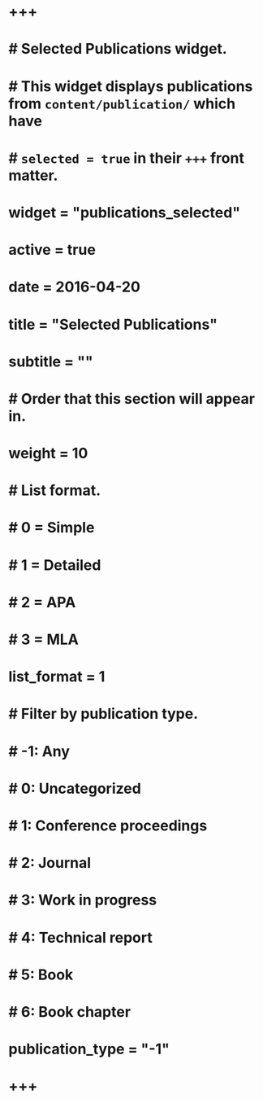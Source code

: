 # +++
# # Selected Publications widget.
# # This widget displays publications from `content/publication/` which have
# # `selected = true` in their `+++` front matter.
# widget = "publications_selected"
# active = true
# date = 2016-04-20
# 
# title = "Selected Publications"
# subtitle = ""
# 
# # Order that this section will appear in.
# weight = 10
# 
# # List format.
# #   0 = Simple
# #   1 = Detailed
# #   2 = APA
# #   3 = MLA
# list_format = 1
# 
# # Filter by publication type.
# # -1: Any
# #  0: Uncategorized
# #  1: Conference proceedings
# #  2: Journal
# #  3: Work in progress
# #  4: Technical report
# #  5: Book
# #  6: Book chapter
# publication_type = "-1"
# +++
# 
